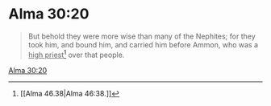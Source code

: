 # Alma 30:20

> But behold they were more wise than many of the Nephites; for they took him, and bound him, and carried him before Ammon, who was a <u>high priest</u>[^a] over that people.

[Alma 30:20](https://www.churchofjesuschrist.org/study/scriptures/bofm/alma/30?lang=eng&id=p20#p20)


[^a]: [[Alma 46.38|Alma 46:38.]]
